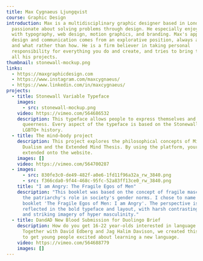 ```yaml
---
title: Max Cygnaeus Ljungqvist
course: Graphic Design
introduction: Max is a multidisciplinary graphic designer based in London who is
  passionate about solving problems through design. He especially enjoys working
  with typography, web design, motion graphics, and branding. Max's approach to
  design and communication comes from an explorative position, always asking why
  and what rather than how. He is a firm believer in taking personal
  responsibility for everything you do and create, and tries to bring that to
  all his projects.
thumbnail: stonewall-mockup.png
links:
  - https://maxgraphicdesign.com
  - https://www.instagram.com/maxcygnaeus/
  - https://www.linkedin.com/in/maxcygnaeus/
projects:
  - title: Stonewall Variable Typeface
    images:
      - src: stonewall-mockup.png
    video: https://vimeo.com/564686532
    description: This typeface allows people to express themselves and their
      queerness. Every aspect of the typeface is based on the Stonewall Inn and
      LGBTQ+ history.
  - title: The mind—body project
    description: This project explores the philosophical concepts of Mind-Body
      Dualism and the Extended Mind Thesis. By using the platform, your mind is
      extended onto the website.
    images: []
    video: https://vimeo.com/564700287
  - images:
      - src: 830fe3c0-de49-482f-a0e6-1fd11f96a32a_rw_3840.png
      - src: f366cda0-9f44-468c-95fc-52a83ff13ce0_rw_3840.png
    title: "I am Angry: The Fragile Egos of Men"
    description: "This booklet was based on the concept of fragile masculinity, and
      the patriarchy's role in society's gender norms. I chose to name this
      booklet 'The Fragile Egos of Men: I am Angry'. The perspective is
      reflected in the bold typeface and layout, with harsh contrasting colours,
      and striking imagery of hyper masculinity."
  - title: DandAD New Blood Submission for Duolingo Brief
    description: How do you get 16-22 year-olds interested in language learning?
      Together with David Edberg and Jag Halim Davison, we created this campaign
      to get young people excited about learning a new language.
    video: https://vimeo.com/564688779
    images: []
---
```

